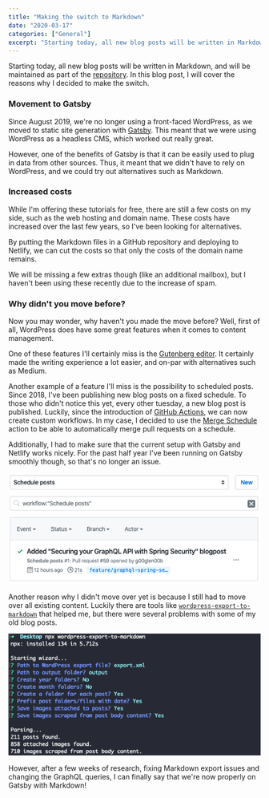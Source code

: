 ```yaml
---
title: "Making the switch to Markdown"
date: "2020-03-17"
categories: ["General"]
excerpt: "Starting today, all new blog posts will be written in Markdown, and will be maintained as part of the repository. In this blog post, I will cover the reasons why I decided to make the switch."
---
```


Starting today, all new blog posts will be written in Markdown, and will be maintained as part of the [repository](https://github.com/g00glen00b/gatsby-blog).
In this blog post, I will cover the reasons why I decided to make the switch.

### Movement to Gatsby

Since August 2019, we're no longer using a front-faced WordPress, as we moved to static site generation with [Gatsby](https://www.gatsbyjs.org/).
This meant that we were using WordPress as a headless CMS, which worked out really great.

However, one of the benefits of Gatsby is that it can be easily used to plug in data from other sources.
Thus, it meant that we didn't have to rely on WordPress, and we could try out alternatives such as Markdown.

### Increased costs

While I'm offering these tutorials for free, there are still a few costs on my side, such as the web hosting and domain name.
These costs have increased over the last few years, so I've been looking for alternatives.

By putting the Markdown files in a GitHub repository and deploying to Netlify, we can cut the costs so that only the costs of the domain name remains.

We will be missing a few extras though (like an additional mailbox), but I haven't been using these recently due to the increase of spam.

### Why didn't you move before?

Now you may wonder, why haven't you made the move before? Well, first of all, WordPress does have some great features when it comes to content management.

One of these features I'll certainly miss is the [Gutenberg editor](https://wordpress.org/gutenberg/). 
It certainly made the writing experience a lot easier, and on-par with alternatives such as Medium.

Another example of a feature I'll miss is the possibility to scheduled posts.
Since 2018, I've been publishing new blog posts on a fixed schedule.
To those who didn't notice this yet, every other tuesday, a new blog post is published.
Luckily, since the introduction of [GitHub Actions](https://github.com/features/actions), we can now create custom workflows.
In my case, I decided to use the [Merge Schedule](https://github.com/marketplace/actions/merge-schedule) action to be able to automatically merge pull requests on a schedule.

Additionally, I had to make sure that the current setup with Gatsby and Netlify works nicely.
For the past half year I've been running on Gatsby smoothly though, so that's no longer an issue.

![Screenshot of GitHub actions](content/posts/2020/2020-03-17-move-to-markdown/images/github-action.png)

Another reason why I didn't move over yet is because I still had to move over all existing content.
Luckily there are tools like [`wordpress-export-to-markdown`](https://github.com/lonekorean/wordpress-export-to-markdown) that helped me, but there were several problems with some of my old blog posts.

![Screenshot of console output](content/posts/2020/2020-03-17-move-to-markdown/images/wordpress-to-markdown.png)
   
However, after a few weeks of research, fixing Markdown export issues and changing the GraphQL queries, I can finally say that we're now properly on Gatsby with Markdown! 




